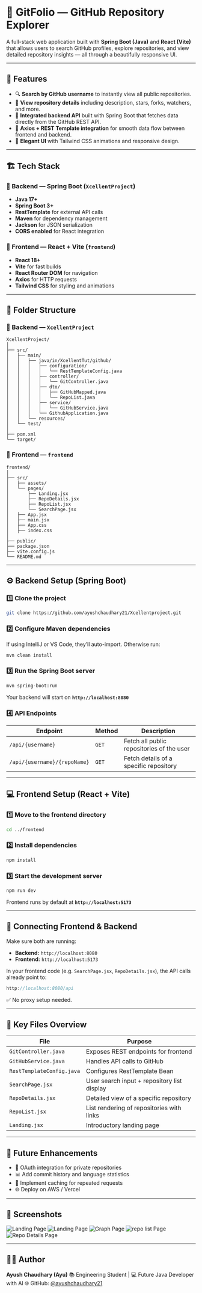 # 🧩 GitFolio — GitHub Repository Explorer

A full-stack web application built with **Spring Boot (Java)** and **React (Vite)** that allows users to search GitHub profiles, explore repositories, and view detailed repository insights — all through a beautifully responsive UI.

---

## 🚀 Features

- 🔍 **Search by GitHub username** to instantly view all public repositories.
- 📄 **View repository details** including description, stars, forks, watchers, and more.
- 🧠 **Integrated backend API** built with Spring Boot that fetches data directly from the GitHub REST API.
- 💾 **Axios + REST Template integration** for smooth data flow between frontend and backend.
- 🎨 **Elegant UI** with Tailwind CSS animations and responsive design.

---

## 🏗️ Tech Stack

### 🔹 Backend — Spring Boot (`XcellentProject`)

- **Java 17+**
- **Spring Boot 3+**
- **RestTemplate** for external API calls
- **Maven** for dependency management
- **Jackson** for JSON serialization
- **CORS enabled** for React integration

### 🔹 Frontend — React + Vite (`frontend`)

- **React 18+**
- **Vite** for fast builds
- **React Router DOM** for navigation
- **Axios** for HTTP requests
- **Tailwind CSS** for styling and animations

---

## 📁 Folder Structure

### 🧱 Backend — `XcellentProject`

```
XcellentProject/
│
├── src/
│   ├── main/
│   │   ├── java/in/XcellentTut/github/
│   │   │   ├── configuration/
│   │   │   │   └── RestTemplateConfig.java
│   │   │   ├── controller/
│   │   │   │   └── GitController.java
│   │   │   ├── dto/
│   │   │   │   ├── GitHubMapped.java
│   │   │   │   └── RepoList.java
│   │   │   ├── service/
│   │   │   │   └── GitHubService.java
│   │   │   └── GithubApplication.java
│   │   └── resources/
│   └── test/
│
├── pom.xml
└── target/
```

### 🎨 Frontend — `frontend`

```
frontend/
│
├── src/
│   ├── assets/
│   └── pages/
│       ├── Landing.jsx
│       ├── RepoDetails.jsx
│       ├── RepoList.jsx
│       └── SearchPage.jsx
│   ├── App.jsx
│   ├── main.jsx
│   ├── App.css
│   ├── index.css
│
├── public/
├── package.json
├── vite.config.js
└── README.md
```

---

## ⚙️ Backend Setup (Spring Boot)

### 1️⃣ Clone the project

```bash
git clone https://github.com/ayushchaudhary21/Xcellentproject.git
```

### 2️⃣ Configure Maven dependencies

If using IntelliJ or VS Code, they’ll auto-import.
Otherwise run:

```bash
mvn clean install
```

### 3️⃣ Run the Spring Boot server

```bash
mvn spring-boot:run
```

Your backend will start on **`http://localhost:8080`**

### 4️⃣ API Endpoints

| Endpoint                     | Method | Description                               |
| ---------------------------- | ------ | ----------------------------------------- |
| `/api/{username}`            | `GET`  | Fetch all public repositories of the user |
| `/api/{username}/{repoName}` | `GET`  | Fetch details of a specific repository    |

---

## 💻 Frontend Setup (React + Vite)

### 1️⃣ Move to the frontend directory

```bash
cd ../frontend
```

### 2️⃣ Install dependencies

```bash
npm install
```

### 3️⃣ Start the development server

```bash
npm run dev
```

Frontend runs by default at **`http://localhost:5173`**

---

## 🔗 Connecting Frontend & Backend

Make sure both are running:

- **Backend:** `http://localhost:8080`
- **Frontend:** `http://localhost:5173`

In your frontend code (e.g. `SearchPage.jsx`, `RepoDetails.jsx`), the API calls already point to:

```js
http://localhost:8080/api
```

✅ No proxy setup needed.

---

## 🧠 Key Files Overview

| File                      | Purpose                                     |
| ------------------------- | ------------------------------------------- |
| `GitController.java`      | Exposes REST endpoints for frontend         |
| `GitHubService.java`      | Handles API calls to GitHub                 |
| `RestTemplateConfig.java` | Configures RestTemplate Bean                |
| `SearchPage.jsx`          | User search input + repository list display |
| `RepoDetails.jsx`         | Detailed view of a specific repository      |
| `RepoList.jsx`            | List rendering of repositories with links   |
| `Landing.jsx`             | Introductory landing page                   |

---

## 🧩 Future Enhancements

- 🔐 OAuth integration for private repositories
- 📊 Add commit history and language statistics
- 🧠 Implement caching for repeated requests
- 🌐 Deploy on AWS / Vercel

---

## 📸 Screenshots

![Landing Page](./Landing1.png)
![Landing Page](./Landing2.png)
![Graph Page](./GraphRepresenation.png)
![repo list Page](./repoList.png)
![Repo Details Page](./SpecificRepoDetails.png)

---

## 🧑‍💻 Author

**Ayush Chaudhary (Ayu)**
📚 Engineering Student | 💻 Future Java Developer with AI
🌐 GitHub: [@ayushchaudhary21](https://github.com/ayushchaudhary21)
